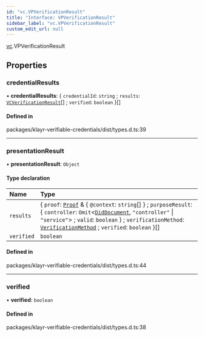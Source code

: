 ```yaml
---
id: "vc.VPVerificationResult"
title: "Interface: VPVerificationResult"
sidebar_label: "vc.VPVerificationResult"
custom_edit_url: null
---
```


[vc](../namespaces/vc.md).VPVerificationResult

## Properties

### credentialResults

• **credentialResults**: { `credentialId`: `string` ; `results`: [`VCVerificationResult`](vc.VCVerificationResult.md)[] ; `verified`: `boolean`  }[]

#### Defined in

packages/klayr-verifiable-credentials/dist/types.d.ts:39

___

### presentationResult

• **presentationResult**: `Object`

#### Type declaration

| Name | Type |
| :------ | :------ |
| `results` | { `proof`: [`Proof`](vc.Proof.md) & { `@context`: `string`[]  } ; `purposeResult`: { `controller`: `Omit`<[`DidDocument`](did.DidDocument.md), ``"controller"`` \| ``"service"``\> ; `valid`: `boolean`  } ; `verificationMethod`: [`VerificationMethod`](did.VerificationMethod.md) ; `verified`: `boolean`  }[] |
| `verified` | `boolean` |

#### Defined in

packages/klayr-verifiable-credentials/dist/types.d.ts:44

___

### verified

• **verified**: `boolean`

#### Defined in

packages/klayr-verifiable-credentials/dist/types.d.ts:38
